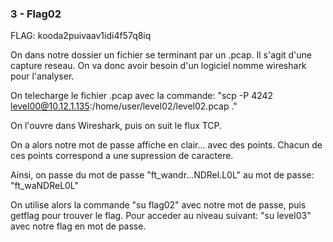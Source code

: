 ### 3 - Flag02

FLAG: kooda2puivaav1idi4f57q8iq

On dans notre dossier un fichier se terminant par un .pcap.
Il s'agit d'une capture reseau. On va donc avoir besoin d'un logiciel nomme wireshark pour l'analyser.

On telecharge le fichier .pcap avec la commande:
"scp -P 4242 level00@10.12.1.135:/home/user/level02/level02.pcap ."

On l'ouvre dans Wireshark, puis on suit le flux TCP.

On a alors notre mot de passe affiche en clair... avec des points.
Chacun de ces points correspond a une supression de caractere.

Ainsi, on passe du mot de passe "ft_wandr...NDRel.L0L"
au mot de passe: "ft_waNDReL0L"

On utilise alors la commande "su flag02" avec notre mot de passe, puis getflag pour trouver le flag.
Pour acceder au niveau suivant: "su level03" avec notre flag en mot de passe.
